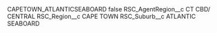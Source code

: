 <?xml version="1.0" encoding="UTF-8"?>
<CustomMetadata xmlns="http://soap.sforce.com/2006/04/metadata" xmlns:xsi="http://www.w3.org/2001/XMLSchema-instance" xmlns:xsd="http://www.w3.org/2001/XMLSchema">
    <label>CAPETOWN_ATLANTICSEABOARD</label>
    <protected>false</protected>
    <values>
        <field>RSC_AgentRegion__c</field>
        <value xsi:type="xsd:string">CT CBD/ CENTRAL</value>
    </values>
    <values>
        <field>RSC_Region__c</field>
        <value xsi:type="xsd:string">CAPE TOWN</value>
    </values>
    <values>
        <field>RSC_Suburb__c</field>
        <value xsi:type="xsd:string">ATLANTIC SEABOARD</value>
    </values>
</CustomMetadata>
